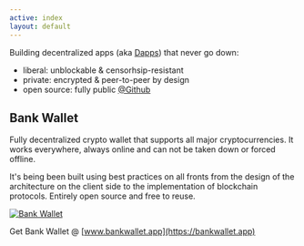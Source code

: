 ```yaml
---
active: index
layout: default
---
```


Building decentralized apps (aka <a href="http://horizontalsystems.io/assets/images/dapps.png" target="_blank">Dapps</a>) that never go down: 

- liberal: unblockable & censorhsip-resistant
- private: encrypted & peer-to-peer by design
- open source: fully public [@Github](https://github.com/horizontalsystems/)


## Bank Wallet

Fully decentralized crypto wallet that supports all major cryptocurrencies. It works everywhere, always online and can not be taken down or forced offline. 

It's being been built using best practices on all fronts from the design of the architecture on the client side to the implementation of blockchain protocols. Entirely open source and free to reuse.

[![Bank Wallet](/assets/images/dao_platform.png)](https://horizontalsystems.io/dapps/bank-wallet)

Get Bank Wallet @ [www.bankwallet.app](https://bankwallet.app)